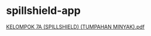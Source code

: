 # spillshield-app

[KELOMPOK 7A (SPILLSHIELD) (TUMPAHAN MINYAK).pdf](https://github.com/yiyihamdani/spillshield-app/files/13801484/KELOMPOK.7A.SPILLSHIELD.TUMPAHAN.MINYAK.pdf)
